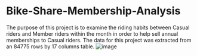 # Bike-Share-Membership-Analysis
The purpose of this project is to examine the riding habits between Casual riders and Member riders within the month in order to help sell annual memberships to Casual riders. The data for this project was extracted from an 84775 rows by 17 columns table.
![image](https://user-images.githubusercontent.com/102829980/197704683-15983f4d-857e-41e9-b4d0-0e2af4f8a885.png)

